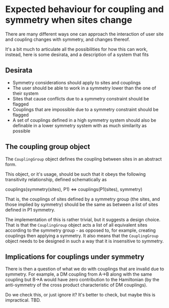 Expected behaviour for coupling and symmetry when sites change
==============================================================

There are many different ways one can approach the interaction of user site and coupling changes with symmetry,
and changes thereof.

It's a bit much to articulate all the possibilities for how this can work, instead, here is some desirata, and
a description of a system that fits

Desirata
--------

* Symmetry considerations should apply to sites and couplings
* The user should be able to work in a symmetry lower than the one of their system
* Sites that cause conflicts due to a symmetry constraint should be flagged
* Couplings that are impossible due to a symmetry constraint should be flagged
* A set of couplings defined in a high symmetry system should also be definable in a lower symmetry system with as much similarity as possible


The coupling group object
-------------------------

The `CouplingGroup` object defines the coupling between sites in an abstract form.

This object, or it's usage, should be such that it obeys the following transitivity relationship, defined schematically as 

   couplings(symmetry(sites), P1) <=> couplings(P1(sites), symmetry)

That is, the couplings of sites defined by a symmetry group (the sites, and those implied by symmetry) should be the
same as between a list of sites defined in P1 symmetry.

The implementation of this is rather trivial, but it suggests a design choice. That is that the `CouplingGroup` object
acts a list of all equivalent sites according to the symmetry group - as opposed to, for example,
creating couplings then applying a symmetry. It also means that the `CouplingGroup` object needs to be designed in
such a way that it is insensitive to symmetry.

Implications for couplings under symmetry
-----------------------------------------

There is then a question of what we do with couplings that are invalid due to symmetry. For example, a DM coupling
from A->B along with the same coupling but B->A would have zero contribution to the Hamiltonian (by the anti-symmetry 
of the cross product characteristic of DM couplings).

Do we check this, or just ignore it? It's better to check, but maybe this is impractical. TBD.



